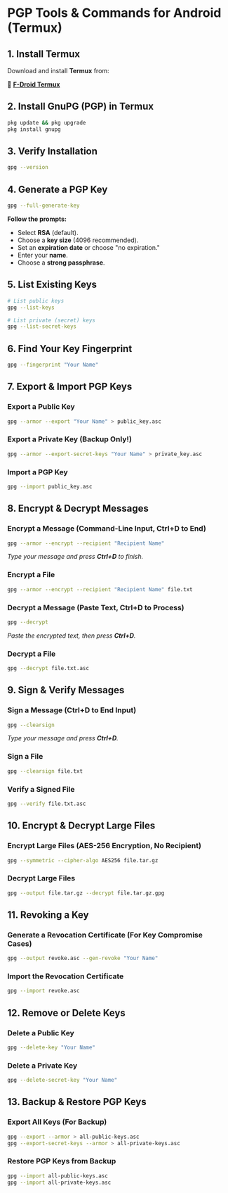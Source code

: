 # **PGP Tools & Commands for Android (Termux)**  

## **1. Install Termux**  
Download and install **Termux** from:  

🔗 **[F-Droid Termux](https://f-droid.org/packages/com.termux/)**  

## **2. Install GnuPG (PGP) in Termux**  
```sh
pkg update && pkg upgrade
pkg install gnupg
```

## **3. Verify Installation**  
```sh
gpg --version
```

## **4. Generate a PGP Key**  
```sh
gpg --full-generate-key
```
**Follow the prompts:**  
- Select **RSA** (default).  
- Choose a **key size** (4096 recommended).  
- Set an **expiration date** or choose "no expiration."  
- Enter your **name**.  
- Choose a **strong passphrase**.  

## **5. List Existing Keys**  
```sh
# List public keys
gpg --list-keys

# List private (secret) keys
gpg --list-secret-keys
```

## **6. Find Your Key Fingerprint**  
```sh
gpg --fingerprint "Your Name"
```

## **7. Export & Import PGP Keys**  

### **Export a Public Key**  
```sh
gpg --armor --export "Your Name" > public_key.asc
```

### **Export a Private Key (Backup Only!)**  
```sh
gpg --armor --export-secret-keys "Your Name" > private_key.asc
```

### **Import a PGP Key**  
```sh
gpg --import public_key.asc
```

## **8. Encrypt & Decrypt Messages**  

### **Encrypt a Message (Command-Line Input, Ctrl+D to End)**  
```sh
gpg --armor --encrypt --recipient "Recipient Name"
```
_Type your message and press **Ctrl+D** to finish._  

### **Encrypt a File**  
```sh
gpg --armor --encrypt --recipient "Recipient Name" file.txt
```

### **Decrypt a Message (Paste Text, Ctrl+D to Process)**  
```sh
gpg --decrypt
```
_Paste the encrypted text, then press **Ctrl+D**._  

### **Decrypt a File**  
```sh
gpg --decrypt file.txt.asc
```

## **9. Sign & Verify Messages**  

### **Sign a Message (Ctrl+D to End Input)**  
```sh
gpg --clearsign
```
_Type your message and press **Ctrl+D**._  

### **Sign a File**  
```sh
gpg --clearsign file.txt
```

### **Verify a Signed File**  
```sh
gpg --verify file.txt.asc
```

## **10. Encrypt & Decrypt Large Files**  

### **Encrypt Large Files (AES-256 Encryption, No Recipient)**  
```sh
gpg --symmetric --cipher-algo AES256 file.tar.gz
```

### **Decrypt Large Files**  
```sh
gpg --output file.tar.gz --decrypt file.tar.gz.gpg
```

## **11. Revoking a Key**  

### **Generate a Revocation Certificate (For Key Compromise Cases)**  
```sh
gpg --output revoke.asc --gen-revoke "Your Name"
```

### **Import the Revocation Certificate**  
```sh
gpg --import revoke.asc
```

## **12. Remove or Delete Keys**  

### **Delete a Public Key**  
```sh
gpg --delete-key "Your Name"
```

### **Delete a Private Key**  
```sh
gpg --delete-secret-key "Your Name"
```

## **13. Backup & Restore PGP Keys**  

### **Export All Keys (For Backup)**  
```sh
gpg --export --armor > all-public-keys.asc
gpg --export-secret-keys --armor > all-private-keys.asc
```

### **Restore PGP Keys from Backup**  
```sh
gpg --import all-public-keys.asc
gpg --import all-private-keys.asc
```

